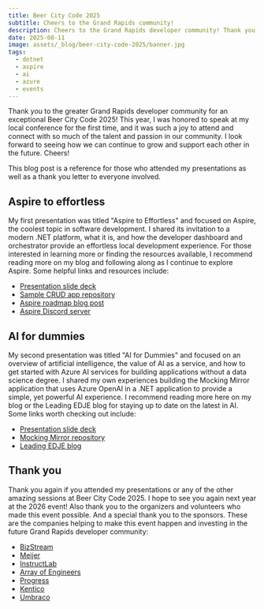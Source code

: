 ```yaml
---
title: Beer City Code 2025
subtitle: Cheers to the Grand Rapids community!
description: Cheers to the Grand Rapids developer community! Thank you to the attendees, organizers, sponsors, and my fellow speakers for making this event a success.
date: 2025-08-11
image: assets/_blog/beer-city-code-2025/banner.jpg
tags:
  - dotnet
  - aspire
  - ai
  - azure
  - events
---
```


Thank you to the greater Grand Rapids developer community for an exceptional Beer City Code 2025! This year, I was honored to speak at my local conference for the first time, and it was such a joy to attend and connect with so much of the talent and passion in our community. I look forward to seeing how we can continue to grow and support each other in the future. Cheers!

This blog post is a reference for those who attended my presentations as well as a thank you letter to everyone involved.

## Aspire to effortless

My first presentation was titled "Aspire to Effortless" and focused on Aspire, the coolest topic in software development. I shared its invitation to a modern .NET platform, what it is, and how the developer dashboard and orchestrator provide an effortless local development experience. For those interested in learning more or finding the resources available, I recommend reading more on my blog and following along as I continue to explore Aspire. Some helpful links and resources include:

- [Presentation slide deck](https://github.com/victorfrye/beercitycode2025/blob/main/files/aspiretoeffortless.pdf)
- [Sample CRUD app repository](https://github.com/victorfrye/crudcounter)
- [Aspire roadmap blog post](/blog/posts/aspire-roadmap-2025)
- [Aspire Discord server](https://aka.ms/aspire-discord)

## AI for dummies

My second presentation was titled "AI for Dummies" and focused on an overview of artificial intelligence, the value of AI as a service, and how to get started with Azure AI services for building applications without a data science degree. I shared my own experiences building the Mocking Mirror application that uses Azure OpenAI in a .NET application to provide a simple, yet powerful AI experience. I recommend reading more here on my blog or the Leading EDJE blog for staying up to date on the latest in AI. Some links worth checking out include:

- [Presentation slide deck](https://github.com/victorfrye/beercitycode2025/blob/main/files/aifordummies.pdf)
- [Mocking Mirror repository](https://github.com/victorfrye/mockingmirror)
- [Leading EDJE blog](https://blog.leadingedje.com)

## Thank you

Thank you again if you attended my presentations or any of the other amazing sessions at Beer City Code 2025. I hope to see you again next year at the 2026 event! Also thank you to the organizers and volunteers who made this event possible. And a special thank you to the sponsors. These are the companies helping to make this event happen and investing in the future Grand Rapids developer community:

- [BizStream](https://bizstream.com)
- [Meijer](https://meijer.com)
- [InstructLab](https://instructlab.ai)
- [Array of Engineers](https://arrayofengineers.com)
- [Progress](https://progress.com)
- [Kentico](https://kentico.com)
- [Umbraco](https://umbraco.com)
